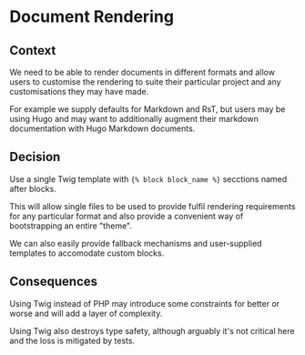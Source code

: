 # Document Rendering

## Context

We need to be able to render documents in different formats and allow users to
customise the rendering to suite their particular project and any
customisations they may have made.

For example we supply defaults for Markdown and RsT, but users may be using
Hugo and may want to additionally augment their markdown documentation with
Hugo Markdown documents.

## Decision

Use a single Twig template with `{% block block_name %}` secctions named after
blocks.

This will allow single files to be used to provide fulfil rendering
requirements for any particular format and also provide a convenient way of
bootstrapping an entire "theme".

We can also easily provide fallback mechanisms and user-supplied templates to
accomodate custom blocks.

## Consequences

Using Twig instead of PHP may introduce some constraints for better or worse
and will add a layer of complexity.

Using Twig also destroys type safety, although arguably it's not critical here
and the loss is mitigated by tests.

